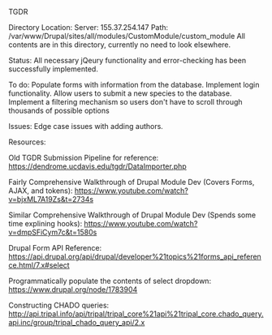 TGDR 

Directory Location:
Server: 155.37.254.147
Path:   /var/www/Drupal/sites/all/modules/CustomModule/custom_module
All contents are in this directory, currently no need to look elsewhere.

Status:
All necessary jQeury functionality and error-checking has been successfully implemented.

To do:
Populate forms with information from the database.
Implement login functionality.
Allow users to submit a new species to the database.
Implement a filtering mechanism so users don't have to scroll through thousands of possible options

Issues:
Edge case issues with adding authors.

Resources:

Old TGDR Submission Pipeline for reference: https://dendrome.ucdavis.edu/tgdr/DataImporter.php

Fairly Comprehensive Walkthrough of Drupal Module Dev (Covers Forms, AJAX, and tokens):
https://www.youtube.com/watch?v=bjxML7A19Zs&t=2734s

Similar Comprehensive Walkthrough of Drupal Module Dev (Spends some time explining hooks):
https://www.youtube.com/watch?v=dmpSFiCym7c&t=1580s

Drupal Form API Reference:
https://api.drupal.org/api/drupal/developer%21topics%21forms_api_reference.html/7.x#select

Programmatically populate the contents of select dropdown:
https://www.drupal.org/node/1783904

Constructing CHADO queries:
http://api.tripal.info/api/tripal/tripal_core%21api%21tripal_core.chado_query.api.inc/group/tripal_chado_query_api/2.x
